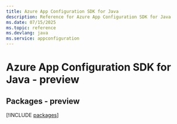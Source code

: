 ```yaml
---
title: Azure App Configuration SDK for Java
description: Reference for Azure App Configuration SDK for Java
ms.date: 07/15/2025
ms.topic: reference
ms.devlang: java
ms.service: appconfiguration
---
```

# Azure App Configuration SDK for Java - preview
## Packages - preview
[!INCLUDE [packages](app-configuration-index.md)]